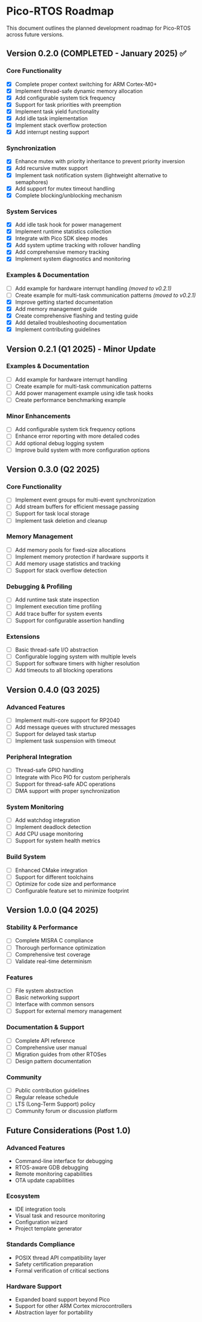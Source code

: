 # Pico-RTOS Roadmap

This document outlines the planned development roadmap for Pico-RTOS across future versions.

## Version 0.2.0 (COMPLETED - January 2025) ✅

### Core Functionality
- [x] Complete proper context switching for ARM Cortex-M0+
- [x] Implement thread-safe dynamic memory allocation
- [x] Add configurable system tick frequency
- [x] Support for task priorities with preemption
- [x] Implement task yield functionality
- [x] Add idle task implementation
- [x] Implement stack overflow protection
- [x] Add interrupt nesting support

### Synchronization
- [x] Enhance mutex with priority inheritance to prevent priority inversion
- [x] Add recursive mutex support
- [x] Implement task notification system (lightweight alternative to semaphores)
- [x] Add support for mutex timeout handling
- [x] Complete blocking/unblocking mechanism

### System Services
- [x] Add idle task hook for power management
- [x] Implement runtime statistics collection
- [x] Integrate with Pico SDK sleep modes
- [x] Add system uptime tracking with rollover handling
- [x] Add comprehensive memory tracking
- [x] Implement system diagnostics and monitoring

### Examples & Documentation
- [ ] Add example for hardware interrupt handling *(moved to v0.2.1)*
- [ ] Create example for multi-task communication patterns *(moved to v0.2.1)*
- [x] Improve getting started documentation
- [x] Add memory management guide
- [x] Create comprehensive flashing and testing guide
- [x] Add detailed troubleshooting documentation
- [x] Implement contributing guidelines

## Version 0.2.1 (Q1 2025) - Minor Update

### Examples & Documentation
- [ ] Add example for hardware interrupt handling
- [ ] Create example for multi-task communication patterns
- [ ] Add power management example using idle task hooks
- [ ] Create performance benchmarking example

### Minor Enhancements
- [ ] Add configurable system tick frequency options
- [ ] Enhance error reporting with more detailed codes
- [ ] Add optional debug logging system
- [ ] Improve build system with more configuration options

## Version 0.3.0 (Q2 2025)

### Core Functionality
- [ ] Implement event groups for multi-event synchronization
- [ ] Add stream buffers for efficient message passing
- [ ] Support for task local storage
- [ ] Implement task deletion and cleanup

### Memory Management
- [ ] Add memory pools for fixed-size allocations
- [ ] Implement memory protection if hardware supports it
- [ ] Add memory usage statistics and tracking
- [ ] Support for stack overflow detection

### Debugging & Profiling
- [ ] Add runtime task state inspection
- [ ] Implement execution time profiling
- [ ] Add trace buffer for system events
- [ ] Support for configurable assertion handling

### Extensions
- [ ] Basic thread-safe I/O abstraction
- [ ] Configurable logging system with multiple levels
- [ ] Support for software timers with higher resolution
- [ ] Add timeouts to all blocking operations

## Version 0.4.0 (Q3 2025)

### Advanced Features
- [ ] Implement multi-core support for RP2040
- [ ] Add message queues with structured messages
- [ ] Support for delayed task startup
- [ ] Implement task suspension with timeout

### Peripheral Integration
- [ ] Thread-safe GPIO handling
- [ ] Integrate with Pico PIO for custom peripherals
- [ ] Support for thread-safe ADC operations
- [ ] DMA support with proper synchronization

### System Monitoring
- [ ] Add watchdog integration
- [ ] Implement deadlock detection
- [ ] Add CPU usage monitoring
- [ ] Support for system health metrics

### Build System
- [ ] Enhanced CMake integration
- [ ] Support for different toolchains
- [ ] Optimize for code size and performance
- [ ] Configurable feature set to minimize footprint

## Version 1.0.0 (Q4 2025)

### Stability & Performance
- [ ] Complete MISRA C compliance
- [ ] Thorough performance optimization
- [ ] Comprehensive test coverage
- [ ] Validate real-time determinism

### Features
- [ ] File system abstraction
- [ ] Basic networking support
- [ ] Interface with common sensors
- [ ] Support for external memory management

### Documentation & Support
- [ ] Complete API reference
- [ ] Comprehensive user manual
- [ ] Migration guides from other RTOSes
- [ ] Design pattern documentation

### Community
- [ ] Public contribution guidelines
- [ ] Regular release schedule
- [ ] LTS (Long-Term Support) policy
- [ ] Community forum or discussion platform

## Future Considerations (Post 1.0)

### Advanced Features
- Command-line interface for debugging
- RTOS-aware GDB debugging
- Remote monitoring capabilities
- OTA update capabilities

### Ecosystem
- IDE integration tools
- Visual task and resource monitoring
- Configuration wizard
- Project template generator

### Standards Compliance
- POSIX thread API compatibility layer
- Safety certification preparation
- Formal verification of critical sections

### Hardware Support
- Expanded board support beyond Pico
- Support for other ARM Cortex microcontrollers
- Abstraction layer for portability